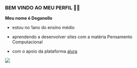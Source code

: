 ### BEM VINDO AO MEU PERFIL 💪🏼

**Meu nome é Deganello**

- estou no 1ano do ensino médio

- aprendendo a desenvolver sites com a matéria Pensamento Computacional

- com o apoio da plataforma [alura](https://www.alura.com.br)


![]( https://media.tenor.com/73pG648H03AAAAAM/james-hetfield.gif )
